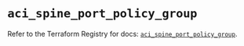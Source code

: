 # `aci_spine_port_policy_group`

Refer to the Terraform Registry for docs: [`aci_spine_port_policy_group`](https://registry.terraform.io/providers/ciscodevnet/aci/2.17.0/docs/resources/spine_port_policy_group).
